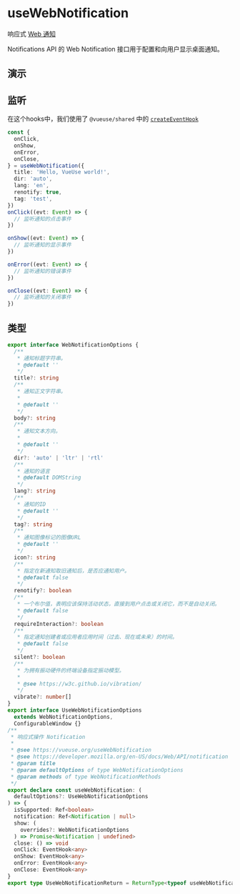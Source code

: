 # useWebNotification

响应式 [Web 通知](https://developer.mozilla.org/zh-CN/docs/Web/API/notification)

Notifications API 的 Web Notification 接口用于配置和向用户显示桌面通知。

## 演示

<demo src="./demo.vue" title="useWebNotification" desc="点击按钮向操作系统发送通知"></demo>


## 监听

在这个hooks中，我们使用了 `@vueuse/shared` 中的 [`createEventHook`](../utilities/createEventHook/)

```ts
const {
  onClick,
  onShow,
  onError,
  onClose,
} = useWebNotification({
  title: 'Hello, VueUse world!',
  dir: 'auto',
  lang: 'en',
  renotify: true,
  tag: 'test',
})
onClick((evt: Event) => {
  // 监听通知的点击事件
})

onShow((evt: Event) => {
  // 监听通知的显示事件
})

onError((evt: Event) => {
  // 监听通知的错误事件
})

onClose((evt: Event) => {
  // 监听通知的关闭事件
})
```

## 类型

```ts
export interface WebNotificationOptions {
  /**
   * 通知标题字符串。
   * @default ''
   */
  title?: string
  /**
   * 通知正文字符串。
   *
   * @default ''
   */
  body?: string
  /**
   * 通知文本方向。
   *
   * @default ''
   */
  dir?: 'auto' | 'ltr' | 'rtl'
  /**
   * 通知的语言
   * @default DOMString
   */
  lang?: string
  /**
   * 通知的ID
   * @default ''
   */
  tag?: string
  /**
   * 通知图像标记的图像URL
   * @default ''
   */
  icon?: string
  /**
   * 指定在新通知取旧通知后，是否应通知用户。
   * @default false
   */
  renotify?: boolean
  /**
   * 一个布尔值，表明应该保持活动状态，直接到用户点击或关闭它，而不是自动关闭。
   * @default false
   */
  requireInteraction?: boolean
  /**
   * 指定通知创建者或应用者应用时间（过去、现在或未来）的时间。
   * @default false
   */
  silent?: boolean
  /**
   * 为拥有振动硬件的终端设备指定振动模型。
   *
   * @see https://w3c.github.io/vibration/
   */
  vibrate?: number[]
}
export interface UseWebNotificationOptions
  extends WebNotificationOptions,
  ConfigurableWindow {}
/**
 * 响应式操作 Notification
 *
 * @see https://vueuse.org/useWebNotification
 * @see https://developer.mozilla.org/en-US/docs/Web/API/notification
 * @param title
 * @param defaultOptions of type WebNotificationOptions
 * @param methods of type WebNotificationMethods
 */
export declare const useWebNotification: (
  defaultOptions?: UseWebNotificationOptions
) => {
  isSupported: Ref<boolean>
  notification: Ref<Notification | null>
  show: (
    overrides?: WebNotificationOptions
  ) => Promise<Notification | undefined>
  close: () => void
  onClick: EventHook<any>
  onShow: EventHook<any>
  onError: EventHook<any>
  onClose: EventHook<any>
}
export type UseWebNotificationReturn = ReturnType<typeof useWebNotification>
```
